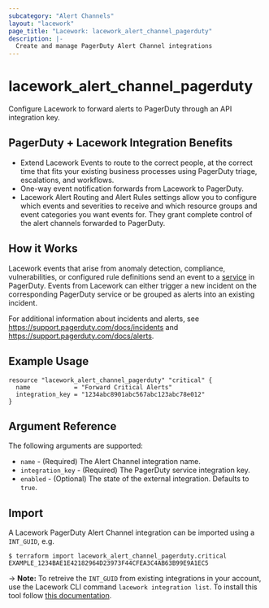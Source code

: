 ```yaml
---
subcategory: "Alert Channels"
layout: "lacework"
page_title: "Lacework: lacework_alert_channel_pagerduty"
description: |-
  Create and manage PagerDuty Alert Channel integrations
---
```


# lacework\_alert\_channel\_pagerduty

Configure Lacework to forward alerts to PagerDuty through an API integration key.

## PagerDuty + Lacework Integration Benefits
* Extend Lacework Events to route to the correct people, at the correct time that fits your existing business processes using PagerDuty triage, escalations, and workflows.
* One-way event notification forwards from Lacework to PagerDuty.
* Lacework Alert Routing and Alert Rules settings allow you to configure which events and severities to receive and which resource groups and event categories you want events for. They grant complete control of the alert channels forwarded to PagerDuty.

## How it Works
Lacework events that arise from anomaly detection, compliance, vulnerabilities, or configured rule definitions
send an event to a [service](https://support.pagerduty.com/docs/services-and-integrations#section-configuring-services-and-integrations)
in PagerDuty. Events from Lacework can either trigger a new incident on the corresponding PagerDuty service or
be grouped as alerts into an existing incident.

For additional information about incidents and alerts, see https://support.pagerduty.com/docs/incidents and https://support.pagerduty.com/docs/alerts.

## Example Usage

```hcl
resource "lacework_alert_channel_pagerduty" "critical" {
  name            = "Forward Critical Alerts"
  integration_key = "1234abc8901abc567abc123abc78e012"
}
```

## Argument Reference

The following arguments are supported:

* `name` - (Required) The Alert Channel integration name.
* `integration_key` - (Required) The PagerDuty service integration key.
* `enabled` - (Optional) The state of the external integration. Defaults to `true`.

## Import

A Lacework PagerDuty Alert Channel integration can be imported using a `INT_GUID`, e.g.

```
$ terraform import lacework_alert_channel_pagerduty.critical EXAMPLE_1234BAE1E42182964D23973F44CFEA3C4AB63B99E9A1EC5
```
-> **Note:** To retreive the `INT_GUID` from existing integrations in your account, use the
	Lacework CLI command `lacework integration list`. To install this tool follow
	[this documentation](https://github.com/lacework/go-sdk/wiki/CLI-Documentation#installation).

